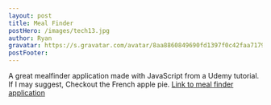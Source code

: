 ```yaml
---
layout: post
title: Meal Finder
postHero: /images/tech13.jpg
author: Ryan
gravatar: https://s.gravatar.com/avatar/8aa8860849690fd1397f0c42faa71795?s=80
postFooter:
---
```


A great mealfinder application made with JavaScript from a Udemy tutorial. If I may 
suggest, Checkout the French apple pie. <a href="https://ryanjt.dev/coding/javascript/meal_finder/index.html" target="_blank">Link to meal finder application</a>
